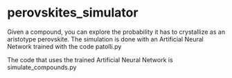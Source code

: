 # perovskites_simulator
Given a compound, you can explore the probability it has to crystallize as an aristotype perovskite. The simulation is done with an Artificial Neural Network trained with the code patolli.py

The code that uses the trained Artificial Neural Network is simulate_compounds.py
